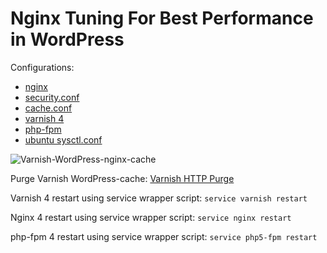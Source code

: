 # Nginx Tuning For Best Performance in WordPress

Configurations:
* [nginx](https://github.com/hyperbrains/nginx-varnish-wordpress/tree/master/nginx)
 * [security.conf](https://github.com/hyperbrains/nginx-varnish-wordpress/blob/master/nginx/conf.d/security.conf)
 * [cache.conf](https://github.com/hyperbrains/nginx-varnish-wordpress/blob/master/nginx/conf.d/cache.conf)
* [varnish 4](https://github.com/hyperbrains/nginx-varnish-wordpress/tree/master/varnish)
* [php-fpm](https://github.com/hyperbrains/nginx-varnish-wordpress/tree/master/php5-fpm)
* [ubuntu sysctl.conf](https://github.com/hyperbrains/nginx-varnish-wordpress/tree/master/ubuntu)

![Varnish-WordPress-nginx-cache](https://i.imgur.com/wwVBB1q.png)

Purge Varnish WordPress-cache: [Varnish HTTP Purge](https://wordpress.org/plugins/varnish-http-purge/)

Varnish 4 restart using service wrapper script: `service varnish restart`

Nginx 4 restart using service wrapper script: `service nginx restart`

php-fpm 4 restart using service wrapper script: `service php5-fpm restart`
